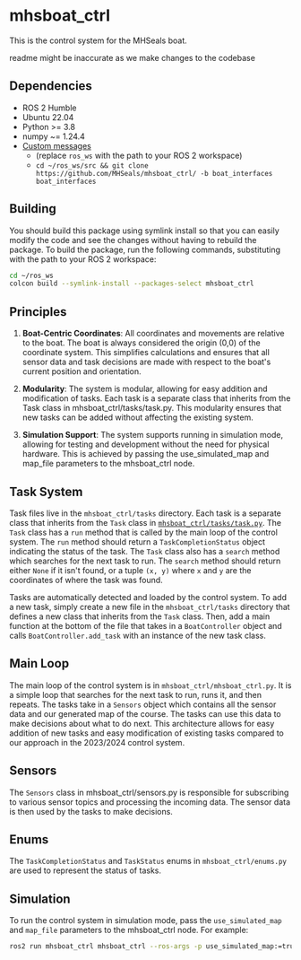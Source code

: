 # mhsboat_ctrl

This is the control system for the MHSeals boat.

readme might be inaccurate as we make changes to the codebase

## Dependencies
- ROS 2 Humble
- Ubuntu 22.04
- Python >= 3.8
- numpy ~= 1.24.4
- [Custom messages](https://github.com/MHSeals/mhsboat_ctrl/tree/boat_interfaces)
    - (replace `ros_ws` with the path to your ROS 2 workspace)
    - `cd ~/ros_ws/src && git clone https://github.com/MHSeals/mhsboat_ctrl/ -b boat_interfaces boat_interfaces`

## Building
You should build this package using symlink install so that you can easily modify the code and see the changes without having to rebuild the package. To build the package, run the following commands, substituting with the path to your ROS 2 workspace:
```bash
cd ~/ros_ws
colcon build --symlink-install --packages-select mhsboat_ctrl
```

## Principles
1. **Boat-Centric Coordinates**: All coordinates and movements are relative to the boat. The boat is always considered the origin (0,0) of the coordinate system. This simplifies calculations and ensures that all sensor data and task decisions are made with respect to the boat's current position and orientation.

2. **Modularity**: The system is modular, allowing for easy addition and modification of tasks. Each task is a separate class that inherits from the Task class in mhsboat_ctrl/tasks/task.py. This modularity ensures that new tasks can be added without affecting the existing system.

3. **Simulation Support**: The system supports running in simulation mode, allowing for testing and development without the need for physical hardware. This is achieved by passing the use_simulated_map and map_file parameters to the mhsboat_ctrl node.

## Task System

Task files live in the `mhsboat_ctrl/tasks` directory. Each task is a separate class that inherits from the `Task` class in [`mhsboat_ctrl/tasks/task.py`](mhsboat_ctrl/tasks/task.py). The `Task` class has a `run` method that is called by the main loop of the control system. The `run` method should return a `TaskCompletionStatus` object indicating the status of the task. The `Task` class also has a `search` method which searches for the next task to run. The `search` method should return either `None` if it isn't found, or a tuple `(x, y)` where `x` and `y` are the coordinates of where the task was found.

Tasks are automatically detected and loaded by the control system. To add a new task, simply create a new file in the `mhsboat_ctrl/tasks` directory that defines a new class that inherits from the `Task` class. Then, add a main function at the bottom of the file that takes in a `BoatController` object and calls `BoatController.add_task` with an instance of the new task class.

## Main Loop
The main loop of the control system is in `mhsboat_ctrl/mhsboat_ctrl.py`. It is a simple loop that searches for the next task to run, runs it, and then repeats. The tasks take in a `Sensors` object which contains all the sensor data and our generated map of the course. The tasks can use this data to make decisions about what to do next. This architecture allows for easy addition of new tasks and easy modification of existing tasks compared to our approach in the 2023/2024 control system.

## Sensors
The `Sensors` class in mhsboat_ctrl/sensors.py is responsible for subscribing to various sensor topics and processing the incoming data. The sensor data is then used by the tasks to make decisions.

## Enums
The `TaskCompletionStatus` and `TaskStatus` enums in `mhsboat_ctrl/enums.py` are used to represent the status of tasks.

## Simulation
To run the control system in simulation mode, pass the `use_simulated_map` and `map_file` parameters to the mhsboat_ctrl node. For example:
```bash
ros2 run mhsboat_ctrl mhsboat_ctrl --ros-args -p use_simulated_map:=true -p map_file:=src/mhsboat_ctrl/maps/taskone.yaml
```